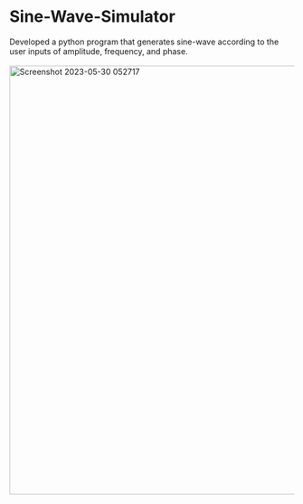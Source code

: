 # Sine-Wave-Simulator
Developed a python program that generates sine-wave according to the user inputs of amplitude, frequency, and phase. <br> <br>
<img width="758" alt="Screenshot 2023-05-30 052717" src="https://github.com/humairshoukat/Sine-Wave-Simulator/assets/88780542/5199b50e-bc50-4f1c-a6f8-619118bd4d8e">
